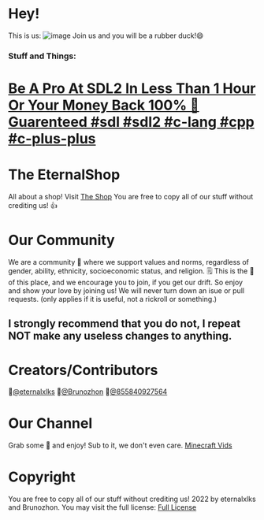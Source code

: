 # Hey! 
This is us:
![image](https://github.com/user-attachments/assets/ed3b9fc9-bbd7-4693-9c07-584602bcf9e4)
Join us and you will be a rubber duck!😄
### Stuff and Things:
# [Be A Pro At SDL2 In Less Than 1 Hour Or Your Money Back 100% 💸 Guarenteed #sdl #sdl2 #c-lang #cpp #c-plus-plus](https://github.com/The-EternalShop/learn-sdl2-in-1-hour-easy)

# The EternalShop

All about a shop! Visit [The Shop](https://eternalxlks.github.io/EternalShop/)
You are free to copy all of our stuff without crediting us! 👍

# Our Community
We are a community 🤝 where we support values and norms, regardless of gender, ability, ethnicity, socioeconomic status, and religion. 🗒️ This is the 🩷 of this place, and we encourage you to join, if you get our drift. So enjoy and show your love by joining us! We will never turn down an isue or pull requests. (only applies if it is useful, not a rickroll or something.)
## I strongly recommend that you do not, I repeat NOT make any useless changes to anything. 

# Creators/Contributors
🥇[@eternalxlks](https://github.com/eternalxlks)
🥈[@Brunozhon](https://github.com/Brunozhon)
🥉[@855840927564](https://github.com/855840927564)

# Our Channel
Grab some 🍿 and enjoy! Sub to it, we don't even care.
[Minecraft Vids](https://www.youtube.com/@a_duck_plays_minecraft/videos)


# Copyright
You are free to copy all of our stuff without crediting us! 2022 by eternalxlks and Brunozhon. You may visit the full license:
[Full License](https://github.com/The-EternalShop/LICENSE/blob/main/README.md)
